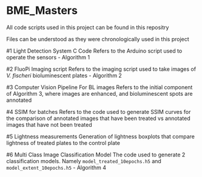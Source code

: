 # BME_Masters
All code scripts used in this project can be found in this repositry 

Files can be understood as they were chronologically used in this project 

#1 Light Detection System C Code 
Refers to the Arduino script used to operate the sensors - Algorithm 1

#2 FluoPi Imaging script
Refers to the imaging script used to take images of _V. fischeri_ bioluminescent plates - Algorithm 2

#3 Computer Vision Pipeline For BL images
Refers to the initial component of Algorithm 3, where images are enhanced, and bioluminescent spots are annotated

#4 SSIM for batches
Refers to the code used to generate SSIM curves for the comparison of annotated images that have been treated vs annotated images that have not been treated

#5 Lightness measurements
Generation of lightness boxplots that compare lightness of treated plates to the control plate

#6 Multi Class Image Classification Model 
The code used to generate 2 classification models. Namely `model_treated_10epochs.h5` and `model_extent_10epochs.h5` - Algorithm 4


